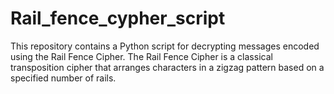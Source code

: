 # Rail_fence_cypher_script
This repository contains a Python script for decrypting messages encoded using the Rail Fence Cipher. The Rail Fence Cipher is a classical transposition cipher that arranges characters in a zigzag pattern based on a specified number of rails.
